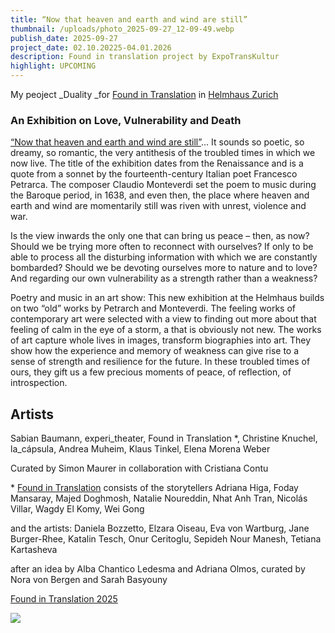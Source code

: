 ```yaml
---
title: “Now that heaven and earth and wind are still”
thumbnail: /uploads/photo_2025-09-27_12-09-49.webp
publish_date: 2025-09-27
project_date: 02.10.20225-04.01.2026
description: Found in translation project by ExpoTransKultur
highlight: UPCOMING
---
```

My peoject _Duality&#32;_for [Found in Translation](https://www.expotranskultur.org/en/%C3%BCber-uns) in [Helmhaus Zurich](https://helmhaus.org/en/)

### An Exhibition on Love, Vulnerability and Death

[“Now that heaven and earth and wind are still”](https://helmhaus.org/en/exhibitions/nun-da-himmel-und-erde-und-winde-ruhen)… It sounds so poetic, so dreamy, so romantic, the very antithesis of the troubled times in which we now live. The title of the exhibition dates from the Renaissance and is a quote from a sonnet by the fourteenth-century Italian poet Francesco Petrarca. The composer Claudio Monteverdi set the poem to music during the Baroque period, in 1638, and even then, the place where heaven and earth and wind are momentarily still was riven with unrest, violence and war.

Is the view inwards the only one that can bring us peace – then, as now? Should we be trying more often to reconnect with ourselves? If only to be able to process all the disturbing information with which we are constantly bombarded? Should we be devoting ourselves more to nature and to love? And regarding our own vulnerability as a strength rather than a weakness?

Poetry and music in an art show: This new exhibition at the Helmhaus builds on two “old” works by Petrarch and Monteverdi. The feeling works of contemporary art were selected with a view to finding out more about that feeling of calm in the eye of a storm, a that is obviously not new. The works of art capture whole lives in images, transform biographies into art. They show how the experience and memory of weakness can give rise to a sense of strength and resilience for the future. In these troubled times of ours, they gift us a few precious moments of peace, of reflection, of introspection.

## Artists

Sabian Baumann, experi_theater, Found in Translation \*, Christine Knuchel, la_cápsula, Andrea Muheim, Klaus Tinkel, Elena Morena Weber

Curated by Simon Maurer in collaboration with Cristiana Contu

\* [Found in Translation](https://www.expotranskultur.org/en/%C3%BCber-uns) consists of the storytellers Adriana Higa, Foday Mansaray, Majed Doghmosh, Natalie Noureddin, Nhat Anh Tran, Nicolás Villar, Wagdy El Komy, Wei Gong 

and the artists: Daniela Bozzetto, Elzara Oiseau, Eva von Wartburg, Jane Burger-Rhee, Katalin Tesch, Onur Ceritoglu, Sepideh Nour Manesh, Tetiana Kartasheva

after an idea by Alba Chantico Ledesma and Adriana Olmos, curated by Nora von Bergen and Sarah Basyouny

[Found in Translation 2025](https://www.expotranskultur.org/event-gallery/found-in-translation-2025)

![](/uploads/photo_2025-09-27_12-30-36.webp)
